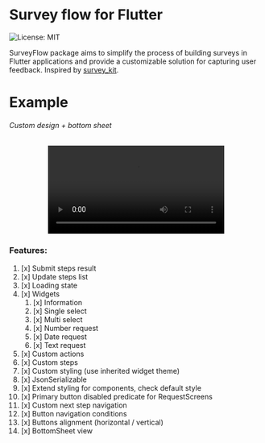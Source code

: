 # Survey flow for Flutter

![License: MIT](https://img.shields.io/badge/Licence-MIT-success.svg)

SurveyFlow package aims to simplify the process of building surveys in Flutter applications and provide a customizable
solution for capturing user feedback.
Inspired by [survey_kit](https://pub.dev/packages/survey_kit).

# Example

###### Custom design + bottom sheet

<p align="center">
<video src="doc/example.mp4?raw=true" width="350"></video>
</p>

### Features:

1) [x] Submit steps result
2) [x] Update steps list
3) [x] Loading state
4) [x] Widgets
   1) [x] Information
   2) [x] Single select
   3) [x] Multi select
   4) [x] Number request
   5) [x] Date request
   6) [x] Text request
5) [x] Custom actions
6) [x] Custom steps
7) [x] Custom styling (use inherited widget theme)
8) [x] JsonSerializable
9) [x] Extend styling for components, check default style
10) [x] Primary button disabled predicate for RequestScreens
11) [x] Custom next step navigation
12) [x] Button navigation conditions
13) [x] Buttons alignment (horizontal / vertical)
14) [x] BottomSheet view